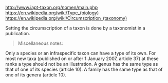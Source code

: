 
http://www.iapt-taxon.org/nomen/main.php
https://en.wikipedia.org/wiki/Type_(biology)
https://en.wikipedia.org/wiki/Circumscription_(taxonomy)

Setting the circumscription of a taxon is done by a taxonomist in a publication.

> Miscellaneous notes:

Only a species or an infraspecific taxon can have a type of its own. For most new taxa (published on or after 1 January 2007, article 37) at these ranks a type should not be an illustration.
A genus has the same type as that of one of its species (article 10).
A family has the same type as that of one of its genera (article 10).
